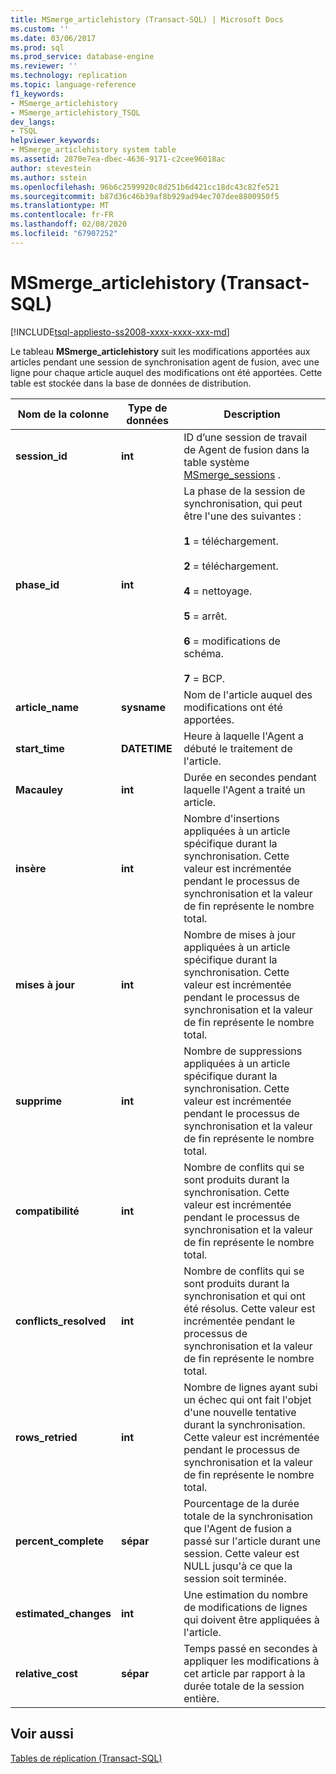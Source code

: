 ```yaml
---
title: MSmerge_articlehistory (Transact-SQL) | Microsoft Docs
ms.custom: ''
ms.date: 03/06/2017
ms.prod: sql
ms.prod_service: database-engine
ms.reviewer: ''
ms.technology: replication
ms.topic: language-reference
f1_keywords:
- MSmerge_articlehistory
- MSmerge_articlehistory_TSQL
dev_langs:
- TSQL
helpviewer_keywords:
- MSmerge_articlehistory system table
ms.assetid: 2870e7ea-dbec-4636-9171-c2cee96018ac
author: stevestein
ms.author: sstein
ms.openlocfilehash: 96b6c2599920c8d251b6d421cc18dc43c82fe521
ms.sourcegitcommit: b87d36c46b39af8b929ad94ec707dee8800950f5
ms.translationtype: MT
ms.contentlocale: fr-FR
ms.lasthandoff: 02/08/2020
ms.locfileid: "67907252"
---
```

# <a name="msmerge_articlehistory-transact-sql"></a>MSmerge_articlehistory (Transact-SQL)
[!INCLUDE[tsql-appliesto-ss2008-xxxx-xxxx-xxx-md](../../includes/tsql-appliesto-ss2008-xxxx-xxxx-xxx-md.md)]

  Le tableau **MSmerge_articlehistory** suit les modifications apportées aux articles pendant une session de synchronisation agent de fusion, avec une ligne pour chaque article auquel des modifications ont été apportées. Cette table est stockée dans la base de données de distribution.  
  
|Nom de la colonne|Type de données|Description|  
|-----------------|---------------|-----------------|  
|**session_id**|**int**|ID d’une session de travail de Agent de fusion dans la table système [MSmerge_sessions](../../relational-databases/system-tables/msmerge-sessions-transact-sql.md) .|  
|**phase_id**|**int**|La phase de la session de synchronisation, qui peut être l'une des suivantes :<br /><br /> **1** = téléchargement.<br /><br /> **2** = téléchargement.<br /><br /> **4** = nettoyage.<br /><br /> **5** = arrêt.<br /><br /> **6** = modifications de schéma.<br /><br /> **7** = BCP.|  
|**article_name**|**sysname**|Nom de l'article auquel des modifications ont été apportées.|  
|**start_time**|**DATETIME**|Heure à laquelle l'Agent a débuté le traitement de l'article.|  
|**Macauley**|**int**|Durée en secondes pendant laquelle l'Agent a traité un article.|  
|**insère**|**int**|Nombre d'insertions appliquées à un article spécifique durant la synchronisation. Cette valeur est incrémentée pendant le processus de synchronisation et la valeur de fin représente le nombre total.|  
|**mises à jour**|**int**|Nombre de mises à jour appliquées à un article spécifique durant la synchronisation. Cette valeur est incrémentée pendant le processus de synchronisation et la valeur de fin représente le nombre total.|  
|**supprime**|**int**|Nombre de suppressions appliquées à un article spécifique durant la synchronisation. Cette valeur est incrémentée pendant le processus de synchronisation et la valeur de fin représente le nombre total.|  
|**compatibilité**|**int**|Nombre de conflits qui se sont produits durant la synchronisation. Cette valeur est incrémentée pendant le processus de synchronisation et la valeur de fin représente le nombre total.|  
|**conflicts_resolved**|**int**|Nombre de conflits qui se sont produits durant la synchronisation et qui ont été résolus. Cette valeur est incrémentée pendant le processus de synchronisation et la valeur de fin représente le nombre total.|  
|**rows_retried**|**int**|Nombre de lignes ayant subi un échec qui ont fait l'objet d'une nouvelle tentative durant la synchronisation. Cette valeur est incrémentée pendant le processus de synchronisation et la valeur de fin représente le nombre total.|  
|**percent_complete**|**sépar**|Pourcentage de la durée totale de la synchronisation que l'Agent de fusion a passé sur l'article durant une session. Cette valeur est NULL jusqu'à ce que la session soit terminée.|  
|**estimated_changes**|**int**|Une estimation du nombre de modifications de lignes qui doivent être appliquées à l'article.|  
|**relative_cost**|**sépar**|Temps passé en secondes à appliquer les modifications à cet article par rapport à la durée totale de la session entière.|  
  
## <a name="see-also"></a>Voir aussi  
 [Tables de réplication &#40;Transact-SQL&#41;](../../relational-databases/system-tables/replication-tables-transact-sql.md)  
  
  
